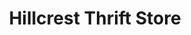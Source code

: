 ---
title: "Hillcrest Thrift Store"
url: /kansas-city/hillcrest-thrift-store/
shop: Gebrauchtwaren
---